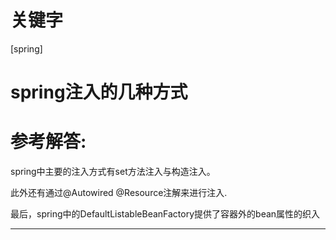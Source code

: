 # 关键字

 \[spring\]

# spring注入的几种方式


# 参考解答:

spring中主要的注入方式有set方法注入与构造注入。

此外还有通过@Autowired @Resource注解来进行注入.

最后，spring中的DefaultListableBeanFactory提供了容器外的bean属性的织入




---

